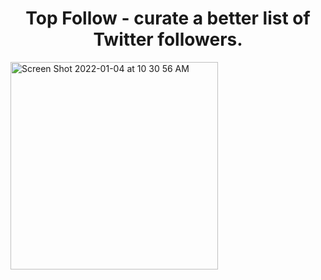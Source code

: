<h1 align="center">
  Top Follow - curate a better list of Twitter followers.
</h1>
<img width="332" alt="Screen Shot 2022-01-04 at 10 30 56 AM" src="https://user-images.githubusercontent.com/41656084/148083124-f70dd4bc-0e56-459b-9927-bcb1b940be1e.png">




